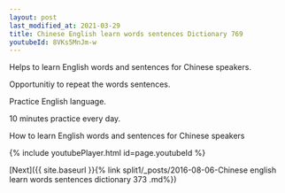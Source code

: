 ```yaml
---
layout: post
last_modified_at: 2021-03-29
title: Chinese English learn words sentences Dictionary 769 
youtubeId: 8VKs5MnJm-w
---
```

 
 
Helps to learn English words and sentences for Chinese speakers.

Opportunitiy to repeat the words sentences. 

Practice English language. 
 
10 minutes practice every day. 
 
How to learn English words and sentences for Chinese speakers 
 
{% include youtubePlayer.html id=page.youtubeId %}
 
 
[Next]({{ site.baseurl }}{% link  split1/_posts/2016-08-06-Chinese english learn words sentences dictionary 373 .md%})
 

